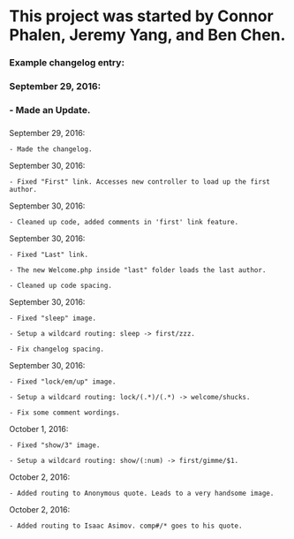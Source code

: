 # This project was started by Connor Phalen, Jeremy Yang, and Ben Chen.

### Example changelog entry:
###
###    September 29, 2016:
###       - Made an Update.
###

September 29, 2016:

    - Made the changelog.


September 30, 2016:

    - Fixed "First" link. Accesses new controller to load up the first author.


September 30, 2016:

    - Cleaned up code, added comments in 'first' link feature. 


September 30, 2016:

    - Fixed "Last" link. 

    - The new Welcome.php inside "last" folder loads the last author.

    - Cleaned up code spacing.


September 30, 2016:

    - Fixed "sleep" image.
    
    - Setup a wildcard routing: sleep -> first/zzz.

    - Fix changelog spacing.

September 30, 2016:

    - Fixed "lock/em/up" image.
    
    - Setup a wildcard routing: lock/(.*)/(.*) -> welcome/shucks.

    - Fix some comment wordings.

October 1, 2016:

    - Fixed "show/3" image.
    
    - Setup a wildcard routing: show/(:num) -> first/gimme/$1.

October 2, 2016:

    - Added routing to Anonymous quote. Leads to a very handsome image. 

October 2, 2016:

    - Added routing to Isaac Asimov. comp#/* goes to his quote. 